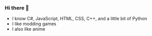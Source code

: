 ### Hi there 👋

- I know C#, JavaScript, HTML, CSS, C++, and a little bit of Python
- I like modding games
- I also like anime
